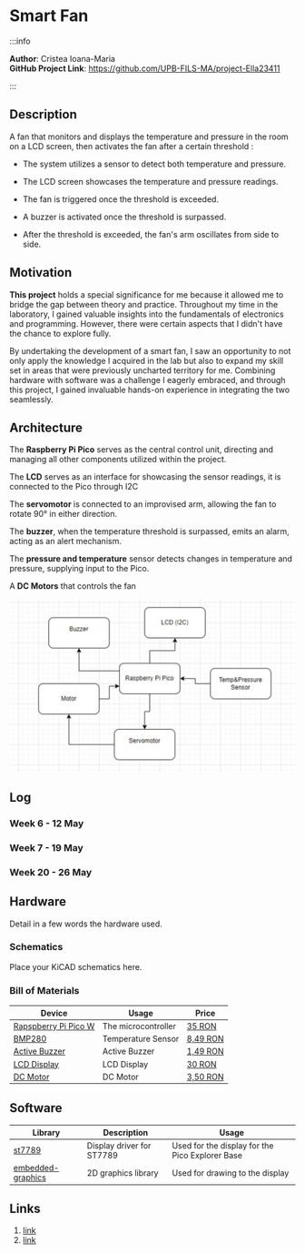 # Smart Fan

:::info 

**Author**: Cristea Ioana-Maria \
**GitHub Project Link**: https://github.com/UPB-FILS-MA/project-Ella23411

:::

## Description

A fan that monitors and displays the temperature and pressure in the room on a LCD screen, then activates the fan after a certain threshold :


  + The system utilizes a sensor to detect both temperature and pressure.

 + The LCD screen showcases the temperature and pressure readings.

+ The fan is triggered once the threshold is exceeded.

+ A buzzer is activated once the threshold is surpassed.

+ After the threshold is exceeded, the fan's arm oscillates from side to side.


## Motivation

**This project** holds a special significance for me because it allowed me to bridge the gap between theory and practice. Throughout my time in the laboratory, I gained valuable insights into the fundamentals of electronics and programming. However, there were certain aspects that I didn't have the chance to explore fully.

By undertaking the development of a smart fan, I saw an opportunity to not only apply the knowledge I acquired in the lab but also to expand my skill set in areas that were previously uncharted territory for me. Combining hardware with software was a challenge I eagerly embraced, and through this project, I gained invaluable hands-on experience in integrating the two seamlessly.

## Architecture 
The **Raspberry Pi Pico** serves as the central control unit, directing and managing all other components utilized within the project.


The **LCD** serves as an interface for showcasing the sensor readings, it is connected to the Pico through I2C

The **servomotor** is connected to an improvised arm, allowing the fan to rotate 90° in either direction.

The **buzzer**, when the temperature threshold is surpassed, emits an  alarm, acting as an alert mechanism.

The **pressure and temperature** sensor detects changes in temperature and pressure, supplying input to the Pico.

A **DC Motors** that controls the fan

![diagram](proiectma.jpg)



## Log

<!-- write every week your progress here -->

### Week 6 - 12 May

### Week 7 - 19 May

### Week 20 - 26 May

## Hardware

Detail in a few words the hardware used.

### Schematics

Place your KiCAD schematics here.

### Bill of Materials

<!-- Fill out this table with all the hardware components that you might need.

The format is 
```
| [Device](link://to/device) | This is used ... | [price](link://to/store) |

```

-->

| Device | Usage | Price |
|--------|--------|-------|
| [Rapspberry Pi Pico W](https://www.raspberrypi.com/documentation/microcontrollers/raspberry-pi-pico.html) | The microcontroller | [35 RON](https://www.optimusdigital.ro/en/raspberry-pi-boards/12394-raspberry-pi-pico-w.html) |
| [BMP280](https://www.bosch-sensortec.com/media/boschsensortec/downloads/datasheets/bst-bmp280-ds001.pdf) | Temperature Sensor| [8,49 RON](https://www.optimusdigital.ro/ro/senzori-senzori-de-presiune/1666-modul-senzor-de-presiune-barometric-bmp280.html?search_query=bmp280&results=11) |
| [Active Buzzer]() | Active Buzzer | [1,49 RON](https://www.optimusdigital.ro/ro/audio-buzzere/635-buzzer-activ-de-3-v.html?search_query=buzzer+activ&results=18) |
| [LCD Display](http://www.lcdwiki.com/res/MSP1804/1.8inch_SPI_Module_MSP1804_User_Manual_EN.pdf) | LCD Display| [30 RON](https://www.optimusdigital.ro/ro/optoelectronice-lcd-uri/12392-modul-lcd-de-18-cu-spi-i-controller-st7735-128x160-px.html?search_query=lcd+st773&results=8) |
| [DC Motor]() | DC Motor| [3,50 RON](https://www.emag.ro/motor-electric-dc-3-6v-ajmaker-8000rpm-6v-450-ma-25-x-20-x15-mm-gri-z000687/pd/DSFQLHYBM/?cmpid=93116&utm_source=google&utm_medium=cpc&utm_campaign=(RO:eMAG!)_3P_NO_SALES_%3e_Jucarii_hobby&utm_content=111476631565&gad_source=1&gclid=CjwKCAjw88yxBhBWEiwA7cm6pRCxklxkpkhCiPunMVr4_dPU2-iwMSfpSF-6S8OcYMyXWCNHiOyHPxoCQGIQAvD_BwE) |



## Software

| Library | Description | Usage |
|---------|-------------|-------|
| [st7789](https://github.com/almindor/st7789) | Display driver for ST7789 | Used for the display for the Pico Explorer Base |
| [embedded-graphics](https://github.com/embedded-graphics/embedded-graphics) | 2D graphics library | Used for drawing to the display |

## Links

<!-- Add a few links that inspired you and that you think you will use for your project -->

1. [link](https://www.youtube.com/watch?v=8kfROSQYDWI)
2. [link](https://projects.raspberrypi.org/en/projects/build-your-own-weather-station/2)

